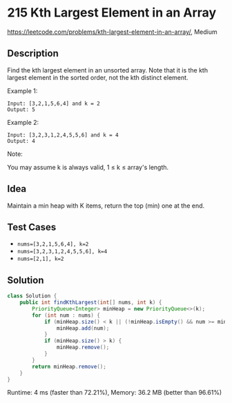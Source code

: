 # 215 Kth Largest Element in an Array

<https://leetcode.com/problems/kth-largest-element-in-an-array/>, Medium

## Description

Find the kth largest element in an unsorted array. Note that it is the kth largest element in the sorted order, not the kth distinct element.

Example 1:

```
Input: [3,2,1,5,6,4] and k = 2
Output: 5
```

Example 2:

```
Input: [3,2,3,1,2,4,5,5,6] and k = 4
Output: 4
```

Note:

You may assume k is always valid, 1 ≤ k ≤ array's length.

## Idea

Maintain a min heap with K items, return the top (min) one at the end.

## Test Cases

- `nums=[3,2,1,5,6,4], k=2`
- `nums=[3,2,3,1,2,4,5,5,6], k=4`
- `nums=[2,1], k=2`

## Solution

```java
class Solution {
    public int findKthLargest(int[] nums, int k) {
        PriorityQueue<Integer> minHeap = new PriorityQueue<>(k);
        for (int num : nums) {
            if (minHeap.size() < k || (!minHeap.isEmpty() && num >= minHeap.peek())) {
                minHeap.add(num);
            }
            if (minHeap.size() > k) {
                minHeap.remove();
            }
        }
        return minHeap.remove();
    }
}
```

Runtime: 4 ms (faster than 72.21%), Memory: 36.2 MB (better than 96.61%)
